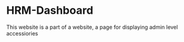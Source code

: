 # HRM-Dashboard
This website is a part of a website, a page for displaying admin level accessiories
